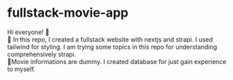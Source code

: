 # fullstack-movie-app

Hi everyone! 🍕 <br/>
🧨 In this repo, I created a fullstack website with nextjs and strapi. I used tailwind for styling. I am trying some topics in this repo for understanding comprehensively strapi.<br/>
🧨Movie informations are dummy. I created database for just gain experience to myself.
